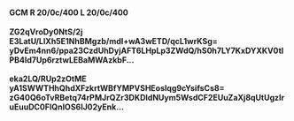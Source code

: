 #### GCM R 20/0c/400 L 20/0c/400
**ZG2qVroDy0NtS/2j**<br/>**E3LatU/LlXh5E1NhBMgzb/mdI+wA3wETD/qcL1wrKSg=**<br/>**yDvEm4nn6/ppa23CzdUhDyjAFT6LHpLp3ZWdQ/hS0h7LY7KxDYXKV0tIPB4Id7Up6rztwLEBaMWAzkbF...**<br/><br/>
**eka2LQ/RUp2zOtME**<br/>**yA1SWWTHhQhdXFzkrtWBfYMPVSHEoslqg9cYsifsCs8=**<br/>**zG40Q6oTvRBetq74rPMJrQZr3DKDldNUym5WsdCF2EUuZaXj8qUtUgzIruEuuDC0FlQnIOS6lJ02yEnk...**